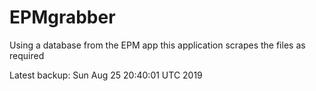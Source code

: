 # EPMgrabber
Using a database from the EPM app this application scrapes the files as required


Latest backup: Sun Aug 25 20:40:01 UTC 2019
